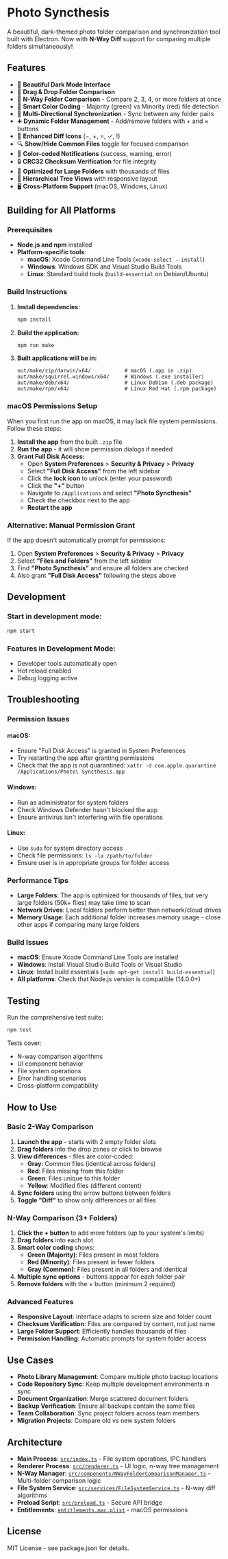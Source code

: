 # Photo Syncthesis

A beautiful, dark-themed photo folder comparison and synchronization tool built with Electron. Now with **N-Way Diff** support for comparing multiple folders simultaneously!

## Features

- 🌙 **Beautiful Dark Mode Interface**
- 📁 **Drag & Drop Folder Comparison**
- 🔢 **N-Way Folder Comparison** - Compare 2, 3, 4, or more folders at once
- 🎨 **Smart Color Coding** - Majority (green) vs Minority (red) file detection
- 🔄 **Multi-Directional Synchronization** - Sync between any folder pairs
- ➕ **Dynamic Folder Management** - Add/remove folders with + and × buttons
- 🎯 **Enhanced Diff Icons** (−, +, =, ✓, !)
- 🔍 **Show/Hide Common Files** toggle for focused comparison
- 🔔 **Color-coded Notifications** (success, warning, error)
- 🔒 **CRC32 Checksum Verification** for file integrity
- 🚀 **Optimized for Large Folders** with thousands of files
- 🌳 **Hierarchical Tree Views** with responsive layout
- 🖥️ **Cross-Platform Support** (macOS, Windows, Linux)

## Building for All Platforms

### Prerequisites
- **Node.js and npm** installed
- **Platform-specific tools**:
  - **macOS**: Xcode Command Line Tools (`xcode-select --install`)
  - **Windows**: Windows SDK and Visual Studio Build Tools
  - **Linux**: Standard build tools (`build-essential` on Debian/Ubuntu)

### Build Instructions

1. **Install dependencies:**
   ```bash
   npm install
   ```

2. **Build the application:**
   ```bash
   npm run make
   ```

3. **Built applications will be in:**
   ```
   out/make/zip/darwin/x64/           # macOS (.app in .zip)
   out/make/squirrel.windows/x64/     # Windows (.exe installer)
   out/make/deb/x64/                  # Linux Debian (.deb package)
   out/make/rpm/x64/                  # Linux Red Hat (.rpm package)
   ```

### macOS Permissions Setup

When you first run the app on macOS, it may lack file system permissions. Follow these steps:

1. **Install the app** from the built `.zip` file
2. **Run the app** - it will show permission dialogs if needed
3. **Grant Full Disk Access:**
   - Open **System Preferences** > **Security & Privacy** > **Privacy**
   - Select **"Full Disk Access"** from the left sidebar
   - Click the **lock icon** to unlock (enter your password)
   - Click the **"+"** button
   - Navigate to `/Applications` and select **"Photo Syncthesis"**
   - Check the checkbox next to the app
   - **Restart the app**

### Alternative: Manual Permission Grant

If the app doesn't automatically prompt for permissions:

1. Open **System Preferences** > **Security & Privacy** > **Privacy**
2. Select **"Files and Folders"** from the left sidebar
3. Find **"Photo Syncthesis"** and ensure all folders are checked
4. Also grant **"Full Disk Access"** following the steps above

## Development

### Start in development mode:
```bash
npm start
```

### Features in Development Mode:
- Developer tools automatically open
- Hot reload enabled
- Debug logging active

## Troubleshooting

### Permission Issues

#### **macOS:**
- Ensure "Full Disk Access" is granted in System Preferences
- Try restarting the app after granting permissions
- Check that the app is not quarantined: `xattr -d com.apple.quarantine /Applications/Photo\ Syncthesis.app`

#### **Windows:**
- Run as administrator for system folders
- Check Windows Defender hasn't blocked the app
- Ensure antivirus isn't interfering with file operations

#### **Linux:**
- Use `sudo` for system directory access
- Check file permissions: `ls -la /path/to/folder`
- Ensure user is in appropriate groups for folder access

### Performance Tips
- **Large Folders**: The app is optimized for thousands of files, but very large folders (50k+ files) may take time to scan
- **Network Drives**: Local folders perform better than network/cloud drives
- **Memory Usage**: Each additional folder increases memory usage - close other apps if comparing many large folders

### Build Issues
- **macOS**: Ensure Xcode Command Line Tools are installed
- **Windows**: Install Visual Studio Build Tools or Visual Studio
- **Linux**: Install build essentials (`sudo apt-get install build-essential`)
- **All platforms**: Check that Node.js version is compatible (14.0.0+)

## Testing

Run the comprehensive test suite:
```bash
npm test
```

Tests cover:
- N-way comparison algorithms
- UI component behavior
- File system operations
- Error handling scenarios
- Cross-platform compatibility

## How to Use

### Basic 2-Way Comparison
1. **Launch the app** - starts with 2 empty folder slots
2. **Drag folders** into the drop zones or click to browse
3. **View differences** - files are color-coded:
   - **Gray**: Common files (identical across folders)
   - **Red**: Files missing from this folder
   - **Green**: Files unique to this folder
   - **Yellow**: Modified files (different content)
4. **Sync folders** using the arrow buttons between folders
5. **Toggle "Diff"** to show only differences or all files

### N-Way Comparison (3+ Folders)
1. **Click the + button** to add more folders (up to your system's limits)
2. **Drag folders** into each slot
3. **Smart color coding** shows:
   - **Green (Majority)**: Files present in most folders
   - **Red (Minority)**: Files present in fewer folders
   - **Gray (Common)**: Files present in all folders and identical
4. **Multiple sync options** - buttons appear for each folder pair
5. **Remove folders** with the × button (minimum 2 required)

### Advanced Features
- **Responsive Layout**: Interface adapts to screen size and folder count
- **Checksum Verification**: Files are compared by content, not just name
- **Large Folder Support**: Efficiently handles thousands of files
- **Permission Handling**: Automatic prompts for system folder access

## Use Cases

- **Photo Library Management**: Compare multiple photo backup locations
- **Code Repository Sync**: Keep multiple development environments in sync
- **Document Organization**: Merge scattered document folders
- **Backup Verification**: Ensure all backups contain the same files
- **Team Collaboration**: Sync project folders across team members
- **Migration Projects**: Compare old vs new system folders

## Architecture

- **Main Process**: [`src/index.ts`](src/index.ts) - File system operations, IPC handlers
- **Renderer Process**: [`src/renderer.ts`](src/renderer.ts) - UI logic, n-way tree management  
- **N-Way Manager**: [`src/components/NWayFolderComparisonManager.ts`](src/components/NWayFolderComparisonManager.ts) - Multi-folder comparison logic
- **File System Service**: [`src/services/FileSystemService.ts`](src/services/FileSystemService.ts) - N-way diff algorithms
- **Preload Script**: [`src/preload.ts`](src/preload.ts) - Secure API bridge
- **Entitlements**: [`entitlements.mac.plist`](entitlements.mac.plist) - macOS permissions

## License

MIT License - see package.json for details.
